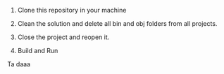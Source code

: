 1. Clone this repository in your machine

2. Clean the solution and delete all bin and obj folders from all projects.

3. Close the project and reopen it.

4. Build and Run

Ta daaa
